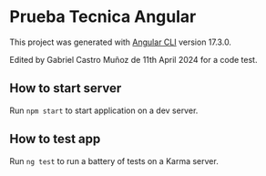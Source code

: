 # Prueba Tecnica Angular

This project was generated with [Angular CLI](https://github.com/angular/angular-cli) version 17.3.0.

Edited by Gabriel Castro Muñoz de 11th April 2024 for a code test.

## How to start server

Run `npm start` to start application on a dev server.

## How to test app

Run `ng test` to run a battery of tests on a Karma server.
